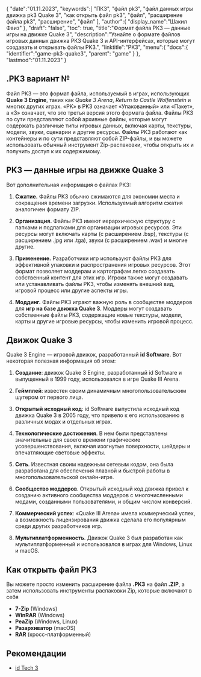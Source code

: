 {
"date":"01.11.2023",
   "keywords":[
"ПК3",
"файл pk3",
"файл данных игры движка pk3 Quake 3",
"как открыть файл pk3",
"файл",
"расширение файла pk3",
"расширение",
"файл"
],
   "author":{
"display_name":"Шакил Фаиз"
},
"draft": "false",
"toc": true,
"title":"Формат файла PK3 — данные игры на движке Quake 3",
   "description":"Узнайте о формате файлов игровых данных движка PK3 Quake 3 и API-интерфейсах, которые могут создавать и открывать файлы PK3.",
"linktitle":"PK3",
   "menu":{
      "docs":{
         "identifier":"game-pk3-quake3",
"parent": "game"
}
},
"lastmod":"01.11.2023"
}

## .PK3 вариант №

Файл PK3 — это формат файла, используемый в играх, использующих **Quake 3 Engine**, таких как _Quake 3 Arena_, _Return to Castle Wolfenstein_ и многих других играх. «PK» в PK3 означает «Упакованный» или «Пакет», а «3» означает, что это третья версия этого формата файла. Файлы PK3 по сути представляют собой архивные файлы, которые могут содержать различные типы игровых данных, включая карты, текстуры, модели, звуки, сценарии и другие ресурсы. Файлы PK3 работают как контейнеры и по сути представляют собой ZIP-файлы, и вы можете использовать обычный инструмент Zip-распаковки, чтобы открыть их и получить доступ к их содержимому.

## PK3 — данные игры на движке Quake 3

Вот дополнительная информация о файлах PK3:

1. **Сжатие.** Файлы PK3 обычно сжимаются для экономии места и сокращения времени загрузки. Используемый алгоритм сжатия аналогичен формату ZIP.
    








2. **Организация.** Файлы PK3 имеют иерархическую структуру с папками и подпапками для организации игровых ресурсов. Эти ресурсы могут включать карты (с расширением .bsp), текстуры (с расширением .jpg или .tga), звуки (с расширением .wav) и многие другие.
    








3. **Применение.** Разработчики игр используют файлы PK3 для эффективной упаковки и распространения игровых ресурсов. Этот формат позволяет моддерам и картографам легко создавать собственный контент для этих игр. Игроки также могут создавать или устанавливать файлы PK3, чтобы изменять внешний вид, игровой процесс или другие аспекты игры.
    








4. **Моддинг.** Файлы PK3 играют важную роль в сообществе моддеров для **игр на базе движка Quake 3**. Моддеры могут создавать собственные файлы PK3, содержащие новые текстуры, модели, карты и другие игровые ресурсы, чтобы изменить игровой процесс.

## Движок Quake 3

Quake 3 Engine — игровой движок, разработанный **id Software**. Вот некоторая полезная информация об этом:

1. **Создание**: движок Quake 3 Engine, разработанный id Software и выпущенный в 1999 году, использовался в игре Quake III Arena.
    








2. **Геймплей**: известен своим динамичным многопользовательским шутером от первого лица.
    








3. **Открытый исходный код**: id Software выпустила исходный код движка Quake 3 в 2005 году, что привело к его использованию в различных модах и отдельных играх.
    








4. **Технологические достижения**. В нем были представлены значительные для своего времени графические усовершенствования, включая изогнутые поверхности, шейдеры и впечатляющие световые эффекты.
    








5. **Сеть**. Известная своим надежным сетевым кодом, она была разработана для обеспечения плавной и быстрой работы в многопользовательской онлайн-игре.
    








6. **Сообщество моддеров**. Открытый исходный код движка привел к созданию активного сообщества моддеров с многочисленными модами, созданными пользователями, и общим числом конверсий.
      









7. **Коммерческий успех**: «Quake III Arena» имела коммерческий успех, а возможность лицензирования движка сделала его популярным среди других разработчиков игр.
        










8. **Мультиплатформенность**. Движок Quake 3 был разработан как мультиплатформенный и использовался в играх для Windows, Linux и macOS.

## Как открыть файл PK3

Вы можете просто изменить расширение файла **.PK3** на файл **.ZIP**, а затем использовать инструменты распаковки Zip, которые включают в себя

- **7-Zip** (Windows)
- **WinRAR** (Windows)
- **PeaZip** (Windows, Linux)
- **Разархиватор** (macOS)
- **RAR** (кросс-платформенный)

## Рекомендации
* [id Tech 3](https://en.wikipedia.org/wiki/Id_Tech_3)
